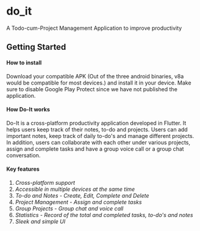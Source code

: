 # do_it

A Todo-cum-Project Management Application to improve productivity

## Getting Started

#### How to install
Download your compatible APK (Out of the three android binaries, v8a would be compatible for most devices.) and install it in your device. 
Make sure to disable Google Play Protect since we have not published the application.

#### How Do-It works
Do-It is a cross-platform productivity application developed in Flutter. It helps users keep track of their notes, to-do and projects. 
Users can add important notes, keep track of daily to-do's and manage different projects. 
In addition, users can collaborate with each other under various projects, assign and complete tasks and have a group voice call or a group chat conversation. 

#### Key features
1. _Cross-platform support_
2. _Accessible in multiple devices at the same time_
3. _To-do and Notes - Create, Edit, Complete and Delete_
4. _Project Management - Assign and complete tasks_
5. _Group Projects - Group chat and voice call_
6. _Statistics - Record of the total and completed tasks, to-do's and notes_
7. _Sleek and simple UI_
